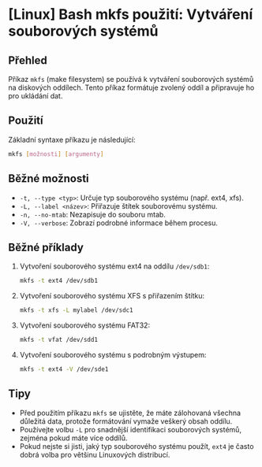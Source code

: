 # [Linux] Bash mkfs použití: Vytváření souborových systémů

## Přehled
Příkaz `mkfs` (make filesystem) se používá k vytváření souborových systémů na diskových oddílech. Tento příkaz formátuje zvolený oddíl a připravuje ho pro ukládání dat.

## Použití
Základní syntaxe příkazu je následující:
```bash
mkfs [možnosti] [argumenty]
```

## Běžné možnosti
- `-t, --type <typ>`: Určuje typ souborového systému (např. ext4, xfs).
- `-L, --label <název>`: Přiřazuje štítek souborovému systému.
- `-n, --no-mtab`: Nezapisuje do souboru mtab.
- `-V, --verbose`: Zobrazí podrobné informace během procesu.

## Běžné příklady
1. Vytvoření souborového systému ext4 na oddílu `/dev/sdb1`:
   ```bash
   mkfs -t ext4 /dev/sdb1
   ```

2. Vytvoření souborového systému XFS s přiřazením štítku:
   ```bash
   mkfs -t xfs -L mylabel /dev/sdc1
   ```

3. Vytvoření souborového systému FAT32:
   ```bash
   mkfs -t vfat /dev/sdd1
   ```

4. Vytvoření souborového systému s podrobným výstupem:
   ```bash
   mkfs -t ext4 -V /dev/sde1
   ```

## Tipy
- Před použitím příkazu `mkfs` se ujistěte, že máte zálohovaná všechna důležitá data, protože formátování vymaže veškerý obsah oddílu.
- Používejte volbu `-L` pro snadnější identifikaci souborových systémů, zejména pokud máte více oddílů.
- Pokud nejste si jisti, jaký typ souborového systému použít, `ext4` je často dobrá volba pro většinu Linuxových distribucí.